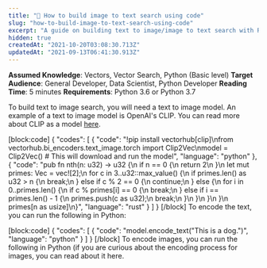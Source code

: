 ```yaml
---
title: "🌱 How to build image to text search using code"
slug: "how-to-build-image-to-text-search-using-code"
excerpt: "A guide on building text to image/image to text search with Relevance AI"
hidden: true
createdAt: "2021-10-20T03:08:30.713Z"
updatedAt: "2021-09-13T06:41:30.913Z"
---
```

**Assumed Knowledge**: Vectors, Vector Search, Python (Basic level)
**Target Audience**: General Developer, Data Scientist, Python Developer
**Reading Time**: 5 minutes
**Requirements**: Python 3.6 or Python 3.7

To build text to image search, you will need a text to image model. An example of a text to image model is OpenAI's CLIP. You can read more about CLIP as a model [here](https://hub.getvectorai.com/model/text_image%2Fclip).


[block:code]
{
  "codes": [
    {
      "code": "!pip install vectorhub[clip]\nfrom vectorhub.bi_encoders.text_image.torch import Clip2Vec\nmodel = Clip2Vec() # This will download and run the model",
      "language": "python"
    },
    {
      "code": "pub fn nth(n: u32) -> u32 {\n    if n == 0 {\n        return 2\n    }\n    let mut primes: Vec<u32> = vec![2];\n    for c in 3..u32::max_value() {\n        if primes.len() as u32 > n {\n            break;\n        } else if c % 2 == 0 {\n            continue;\n        } else {\n            for i in 0..primes.len() {\n                if c % primes[i] == 0 {\n                    break;\n                } else if i == primes.len() - 1 {\n                    primes.push(c as u32);\n                    break;\n                }\n            }\n        }\n    }\n    primes[n as usize]\n}",
      "language": "rust"
    }
  ]
}
[/block]
To encode the text, you can run the following in Python:

[block:code]
{
  "codes": [
    {
      "code": "model.encode_text(\"This is a dog.\")",
      "language": "python"
    }
  ]
}
[/block]
To encode images, you can run the following in Python (if you are curious about the encoding process for images, you can read about it here.